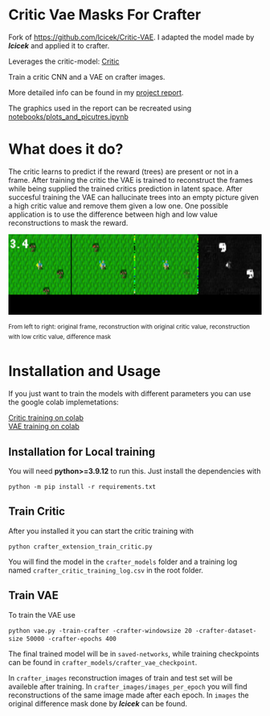 # Critic Vae Masks For Crafter 
Fork of https://github.com/lcicek/Critic-VAE. I adapted the model made by ***lcicek*** and applied it to crafter.

Leverages the critic-model: [Critic](https://github.com/ndrwmlnk/critic-guided-segmentation-of-rewarding-objects-in-first-person-views)

Train a critic CNN and a VAE on crafter images. 

More detailed info can be found in my [project report](Critic_guided_VAE_for_Crafter.pdf).

The graphics used in the report can be recreated using [notebooks/plots_and_picutres.ipynb](notebooks/plots_and_picutres.ipynb)

# What does it do?

The critic learns to predict if the reward (trees) are present or not in a frame. After training the critic the VAE is trained to reconstruct the frames while being supplied the trained critics prediction in latent space. After succesful training the VAE can hallucinate trees into an empty picture given a high critic value and remove them given a low one. One possible application is to use the difference between high and low value reconstructions to mask the reward. 



<p align="left">
  <img src="docs/image-001.png" 
       width="640" 
        height="160" />
</p>

<sup>From left to right: original frame, reconstruction with original critic value, reconstruction with low critic value, difference mask</sup>

# Installation and Usage

If you just want to train the models with different parameters you can use the google colab implemetations:

[Critic training on colab](https://colab.research.google.com/drive/14-KIMmQElpW2zbtTQOU2RlhOzl-rUfzM?usp=sharing) \
[VAE training on colab](https://colab.research.google.com/drive/1YoAEnPFhnybgOPynUT_ljcY_Hoh-ilkb?usp=sharing)

## Installation for Local training
You will need **python>=3.9.12** to run this. Just install the dependencies with 

```
python -m pip install -r requirements.txt
```

## Train Critic

After you installed it you can start the critic training with 

```
python crafter_extension_train_critic.py
```

You will find the model in the `crafter_models` folder and a training log named `crafter_critic_training_log.csv` in the root folder.

## Train VAE

To train the VAE use

```
python vae.py -train-crafter -crafter-windowsize 20 -crafter-dataset-size 50000 -crafter-epochs 400
```

The final trained model will be in `saved-networks`, while training checkpoints can be found in `crafter_models/crafter_vae_checkpoint`. 

In `crafter_images` reconstruction images of train and test set will be availeble after training. In `crafter_images/images_per_epoch` you will find reconstructions of the same image made after each epoch. In `images` the original difference mask done by ***lcicek*** can be found.

